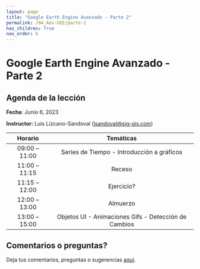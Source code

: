 ```yaml
---
layout: page
title: "Google Earth Engine Avanzado - Parte 2"
permalink: /04_Adv-GEE/parte-2
has_children: True
nav_order: 6
---
```


# Google Earth Engine Avanzado - Parte 2

## Agenda de la lección

**Fecha**: Junio 6, 2023

**Instructor:** Luis Lizcano-Sandoval ([lsandoval@sig-gis.com](lsandoval@sig-gis.com))

|    Horario    |                                                                    Temáticas                                                                    |
|:-------------:|:-----------------------------------------------------------------------------------------------------------------------------------------------:|
| 09:00 – 11:00 | Series de Tiempo - Introducción a gráficos                                          |
| 11:00 – 11:15 | Receso                                                                              |
| 11:15 – 12:00 | Ejercicio?                                                                          |
| 12:00 – 13:00 | Almuerzo                                                                            |
| 13:00 – 15:00 | Objetos UI - Animaciones Gifs - Detección de Cambios                                |

## Comentarios o preguntas?

Deja tus comentarios, preguntas o sugerencias [aquí](https://forms.gle/KhZKWRrz7o3NfVKR6).

